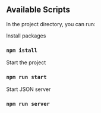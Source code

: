 ## Available Scripts

In the project directory, you can run:

Install packages
### `npm istall`

Start the project
### `npm run start`

Start JSON server
### `npm run server`